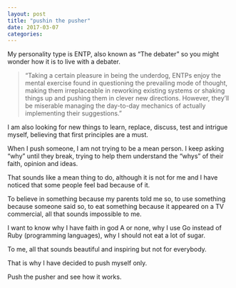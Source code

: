 ```yaml
---
layout: post
title: "pushin the pusher"
date: 2017-03-07
categories:
---
```

My personality type is ENTP, also known as “The debater” so you might wonder how it is to live with a debater.

> “Taking a certain pleasure in being the underdog, ENTPs enjoy the mental exercise found in questioning the prevailing mode of thought, making them irreplaceable in reworking existing systems or shaking things up and pushing them in clever new directions. However, they’ll be miserable managing the day-to-day mechanics of actually implementing their suggestions.”

I am also looking for new things to learn, replace, discuss, test and intrigue myself, believing that first principles are a must.

When I push someone, I am not trying to be a mean person. I keep asking “why” until they break, trying to help them understand the “whys” of their faith, opinion and ideas.

That sounds like a mean thing to do, although it is not for me and I have noticed that some people feel bad because of it.

To believe in something because my parents told me so, to use something because someone said so, to eat something because it appeared on a TV commercial, all that sounds impossible to me.

I want to know why I have faith in god A or none, why I use Go instead of Ruby (programming languages), why I should not eat a lot of sugar.

To me, all that sounds beautiful and inspiring but not for everybody.

That is why I have decided to push myself only.

Push the pusher and see how it works.
